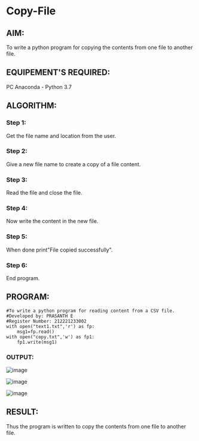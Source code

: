 # Copy-File
## AIM:
To write a python program for copying the contents from one file to another file.
## EQUIPEMENT'S REQUIRED: 
PC
Anaconda - Python 3.7
## ALGORITHM: 
### Step 1:
Get the file name and location from the user.

### Step 2:
Give a new file name to create a copy of a file content.

### Step 3:
Read the file and close the file.

### Step 4:
Now write the content in the new file.

### Step 5:
When done print"File copied successfully".

### Step 6:
End program.
## PROGRAM:
~~~
#To write a python program for reading content from a CSV file.
#Developed by: PRASANTH E
#Register Number: 212221233002
with open("text1.txt",'r') as fp:
    msg1=fp.read()
with open("copy.txt",'w') as fp1:
    fp1.write(msg1)

~~~
### OUTPUT:
![image](https://github.com/ganesh10082006/Copy-File/assets/151981672/ae1900a9-09c6-4b5e-925e-22b5f0ded586)

![image](https://github.com/ganesh10082006/Copy-File/assets/151981672/7f51b3f9-fb65-484c-85e3-06fc71577433)

![image](https://github.com/ganesh10082006/Copy-File/assets/151981672/d7ff52a5-e588-4abb-99b3-d15ab9ca5d1a)



## RESULT:
Thus the program is written to copy the contents from one file to another file.

